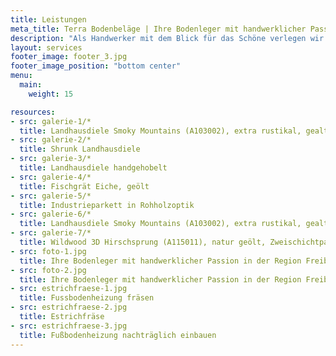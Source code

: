 ```yaml
---
title: Leistungen
meta_title: Terra Bodenbeläge | Ihre Bodenleger mit handwerklicher Passion in der Region Freiburg
description: "Als Handwerker mit dem Blick für das Schöne verlegen wir Ihren neuen Bodenbelag - egal ob Parkett, Vinyl, Laminat oder Teppich."
layout: services
footer_image: footer_3.jpg
footer_image_position: "bottom center"
menu:
  main:
    weight: 15

resources:
- src: galerie-1/*
  title: Landhausdiele Smoky Mountains (A103002), extra rustikal, gealtert, geräuchert, natur geölt
- src: galerie-2/*
  title: Shrunk Landhausdiele
- src: galerie-3/*
  title: Landhausdiele handgehobelt
- src: galerie-4/*
  title: Fischgrät Eiche, geölt
- src: galerie-5/*
  title: Industrieparkett in Rohholzoptik
- src: galerie-6/*
  title: Landhausdiele Smoky Mountains (A103002), extra rustikal, gealtert, geräuchert, natur geölt
- src: galerie-7/*
  title: Wildwood 3D Hirschsprung (A115011), natur geölt, Zweischichtparkett Multiplex Träger
- src: foto-1.jpg
  title: Ihre Bodenleger mit handwerklicher Passion in der Region Freiburg
- src: foto-2.jpg
  title: Ihre Bodenleger mit handwerklicher Passion in der Region Freiburg
- src: estrichfraese-1.jpg
  title: Fussbodenheizung fräsen
- src: estrichfraese-2.jpg
  title: Estrichfräse
- src: estrichfraese-3.jpg
  title: Fußbodenheizung nachträglich einbauen
---
```

